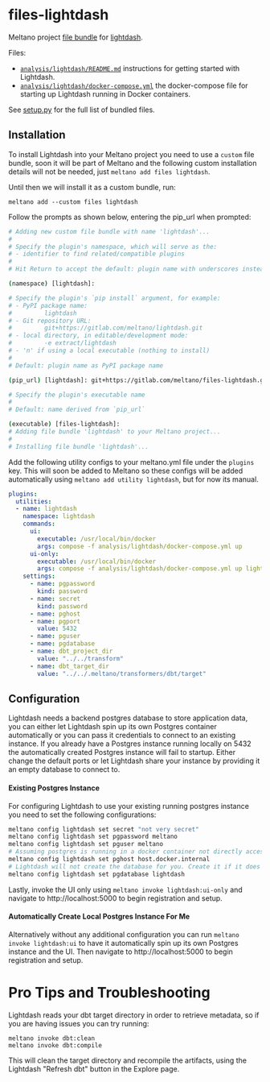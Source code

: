 # files-lightdash

Meltano project [file bundle](https://docs.meltano.com/concepts/plugins#file-bundles) for [lightdash](https://www.lightdash.com/).

Files:
- [`analysis/lightdash/README.md`](./bundle/analysis/lightdash/README.md) instructions for getting started with Lightdash.
- [`analysis/lightdash/docker-compose.yml`](./bundle/analysis/lightdash/docker-compose.yml) the docker-compose file for starting up Lightdash running in Docker containers.

See [setup.py](./setup.py) for the full list of bundled files.

## Installation

To install Lightdash into your Meltano project you need to use a `custom` file bundle, soon it will be part of Meltano and the following custom installation details will not be needed, just `meltano add files lightdash`.

Until then we will install it as a custom bundle, run:

`meltano add --custom files lightdash`

Follow the prompts as shown below, entering the pip_url when prompted:

```bash
# Adding new custom file bundle with name 'lightdash'...
# 
# Specify the plugin's namespace, which will serve as the:
# - identifier to find related/compatible plugins
# 
# Hit Return to accept the default: plugin name with underscores instead of dashes

(namespace) [lightdash]: 

# Specify the plugin's `pip install` argument, for example:
# - PyPI package name:
#         lightdash
# - Git repository URL:
#         git+https://gitlab.com/meltano/lightdash.git
# - local directory, in editable/development mode:
#         -e extract/lightdash
# - 'n' if using a local executable (nothing to install)
# 
# Default: plugin name as PyPI package name

(pip_url) [lightdash]: git+https://gitlab.com/meltano/files-lightdash.git

# Specify the plugin's executable name
# 
# Default: name derived from `pip_url`

(executable) [files-lightdash]: 
# Adding file bundle 'lightdash' to your Meltano project...
# 
# Installing file bundle 'lightdash'...
```

Add the following utility configs to your meltano.yml file under the `plugins` key.
This will soon be added to Meltano so these configs will be added automatically using `meltano add utility lightdash`, but for now its manual.

```yaml
plugins:
  utilities:
  - name: lightdash
    namespace: lightdash
    commands:
      ui:
        executable: /usr/local/bin/docker
        args: compose -f analysis/lightdash/docker-compose.yml up
      ui-only:
        executable: /usr/local/bin/docker
        args: compose -f analysis/lightdash/docker-compose.yml up lightdash --no-deps
    settings:
      - name: pgpassword
        kind: password
      - name: secret
        kind: password
      - name: pghost
      - name: pgport
        value: 5432
      - name: pguser
      - name: pgdatabase
      - name: dbt_project_dir
        value: "../../transform"
      - name: dbt_target_dir
        value: "../../.meltano/transformers/dbt/target"
```

## Configuration

Lightdash needs a backend postgres database to store application data, you can either let Lightdash spin up its own Postgres container automatically or you can pass it credentials to connect to an existing instance.
If you already have a Postgres instance running locally on 5432 the automatically created Postgres instance will fail to startup.
Either change the default ports or let Lightdash share your instance by providing it an empty database to connect to.

#### Existing Postgres Instance

For configuring Lightdash to use your existing running postgres instance you need to set the following configurations:

```bash
meltano config lightdash set secret "not very secret"
meltano config lightdash set pgpassword meltano
meltano config lightdash set pguser meltano
# Assuming postgres is running in a docker container not directly accessible to Lightdash, otherwise `localhost` is appropriate
meltano config lightdash set pghost host.docker.internal
# Lightdash will not create the database for you. Create it if it does not exist.
meltano config lightdash set pgdatabase lightdash
```

Lastly, invoke the UI only using `meltano invoke lightdash:ui-only` and navigate to http://localhost:5000 to begin registration and setup.

#### Automatically Create Local Postgres Instance For Me

Alternatively without any additional configuration you can run `meltano invoke lightdash:ui` to have it automatically spin up its own Postgres instance and the UI.
Then navigate to http://localhost:5000 to begin registration and setup.


# Pro Tips and Troubleshooting

Lightdash reads your dbt target directory in order to retrieve metadata, so if you are having issues you can try running:

```
meltano invoke dbt:clean
meltano invoke dbt:compile
```

This will clean the target directory and recompile the artifacts, using the Lightdash "Refresh dbt" button in the Explore page.
